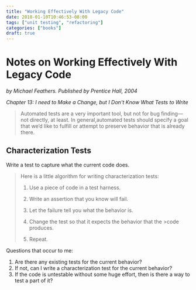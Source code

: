 ```yaml
---
title: "Working Effectively With Legacy Code"
date: 2018-01-10T10:46:53-08:00
tags: ["unit testing", "refactoring"]
categories: ["books"]
draft: true
---
```


# Notes on Working Effectively With Legacy Code

*by Michael Feathers. Published by Prentice Hall, 2004* 

*Chapter 13: I need to Make a Change, but I Don't Know What Tests to Write*

> Automated tests are a very important tool, but not for bug finding—not directly, at least. In general,automated tests should specify a goal that we’d like to fulfill or attempt to preserve behavior that is already there. 

## Characterization Tests


Write a test to capture what the current code does. 

> Here is a little algorithm for writing characterization tests:
>
>1. Use a piece of code in a test harness.
>
>2. Write an assertion that you know will fail.
>
>3. Let the failure tell you what the behavior is.
>
>4. Change the test so that it expects the behavior that the >code produces.
>
>5. Repeat.


Questions that occur to me: 

1. Are there any existing tests for the current behavior? 
2. If not, can I write a characterization test for the current behavior? 
3. If the code is untestable without some huge effort, then is there a way to test a part of it? 